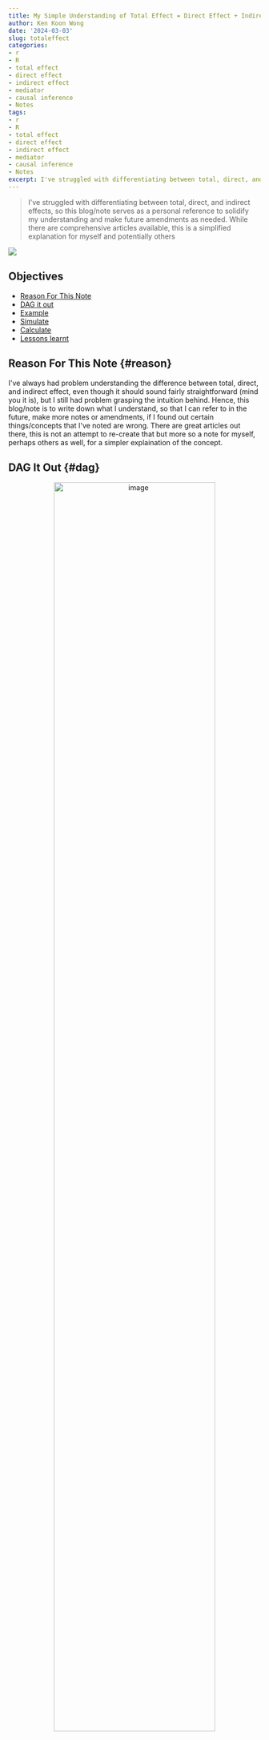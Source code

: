 ```yaml
---
title: My Simple Understanding of Total Effect = Direct Effect + Indirect Effect (via Mediator)
author: Ken Koon Wong
date: '2024-03-03'
slug: totaleffect
categories: 
- r
- R
- total effect
- direct effect
- indirect effect
- mediator
- causal inference
- Notes
tags: 
- r
- R
- total effect
- direct effect
- indirect effect
- mediator
- causal inference
- Notes
excerpt: I've struggled with differentiating between total, direct, and indirect effects, so this blog/note serves as a personal reference to solidify my understanding and make future amendments as needed. While there are comprehensive articles available, this is a simplified explanation for myself and potentially others
---
```


> I've struggled with differentiating between total, direct, and indirect effects, so this blog/note serves as a personal reference to solidify my understanding and make future amendments as needed. While there are comprehensive articles available, this is a simplified explanation for myself and potentially others

![](feature.jpeg)

## Objectives
- [Reason For This Note](#reason)
- [DAG it out](#dag)
- [Example](#example)
- [Simulate](#sim)
- [Calculate](#calc)
- [Lessons learnt](#learnt)


## Reason For This Note {#reason}
I've always had problem understanding the difference between total, direct, and indirect effect, even though it should sound fairly straightforward (mind you it is), but I still had problem grasping the intuition behind. Hence, this blog/note is to write down what I understand, so that I can refer to in the future, make more notes or amendments, if I found out certain things/concepts that I've noted are wrong. There are great articles out there, this is not an attempt to re-create that but more so a note for myself, perhaps others as well, for a simpler explaination of the concept.


## DAG It Out {#dag}
<p align="center">
  <img src="dag.png" alt="image" width="80%" height="auto">
</p>

Here we have:     
`X` : Treatment    
`Y` : Outcome       
`Z` : Mediator    
`b` : Path Coefficient of the effect of X on Y     
`c` : Path Coefficient of the effect of X on Z    
`d` : Path Coefficient of the effect of Z on Y

The total effect here would be `b + cd`. If we are interested in direct effect, then it would be just `b`. If we're interested in the indirect effect then it would `cd`, which is essentially total effect minus direct effect. The DAG displayed above has a partial mediator as opposed to full mediator such as this. 

<p align="center">
  <img src="full_med.png" alt="image" width="50%" height="auto">
</p>

The above all made sense mathematically but the problem I couldn't quite grasp is when do we want to know the direct vs the total effect? I think have exammples will be helpful to get a glimpse of the intution. 

## Examples {#example}
A quick search on the internet, I was able to find a few examples using mediation analysis to look at direct effect of interest. In my mind at least, having some examples would be helpful to conceptualize the intuition behind total effect, direct effect, and indirect effect.     

1. [Causal effects and immune cell mediators between prescription analgesic use and risk of infectious diseases: a Mendelian randomization study](https://www.frontiersin.org/journals/immunology/articles/10.3389/fimmu.2023.1319127/full)
![](analgesic.png)
From my understanding, with this study, the idea is to assess if there is any direct causal relationship between analgesics and infection. As some analgesics have tendencies to suppress immune system, one would like to know is the relationship all mediated through low immunesuppressed status, or there is some direct relationship between analgesics and infection. 


<br>

2. [The mediating factors in the relationship between lower urinary tract symptoms and health-related quality of life](https://bmcresnotes.biomedcentral.com/articles/10.1186/s13104-017-2928-7)
![](uti.png)
Same thing here, the study assess whether change in severity of UTI itself is the cause of change of quality of life without mediation of change in mental health, basically assessing direct causal effect as opposed to total effect.

<br>

3. [A chain mediation model on COVID-19 symptoms and mental health outcomes in Americans, Asians and Europeans](https://www.nature.com/articles/s41598-021-85943-7)
![](covid.png)
Here is another interesting study design that looked at whether the physical symptoms resembling COVID-19 infection would be positively associated with adverse mental health outcomes. 

Other things that I could think of, which could be possible new research area (there may already have been studies done on these, I may not have looked hard enough), such as: 

<p align="center">
  <img src="uti_abx.png" alt="image" width="50%" height="auto">
</p>

or CDI and symptom resolution mediated by absence of toxin.    
<p align="center">
  <img src="cdi.png" alt="image" width="50%" height="auto">
</p>

or certain antimicrobial and respiratory symptom improvement.
<p align="center">
  <img src="resp.png" alt="image" width="50%" height="auto">
</p>

Here is a non-medical example by Aleksander Molak, the author of [Causal Inference and Discovery in Python: Unlock the secrets of modern causal machine learning with DoWhy, EconML, PyTorch and more](https://www.amazon.com/Causal-Inference-Discovery-Python-learning/dp/1804612987/ref=sr_1_1?crid=3SXO9DSBQJO0&dib=eyJ2IjoiMSJ9.Q-huGwTFky1V1O7_BJ79vzyjDzYMCOmLPMOyKaDqukcXzAixNj4NSKHPVkjm-bf_dwppbsogVn849NkFqocaX5PggMvdrevjif5lvM8ke_u4UJjDBOLb9czRSaMrpJzQVyfDf9Oa_3O7vIDBrOboDDnkqSL0GdUlb2in4JGTbAtYYXokWItWZdsEDknclyHi4xBizko-ylqvhViW6LCnGN2e_AOQFIuRMZcF1GHQ22k.ylJ-jdHUOqLptj9Gf4Rw0QxnSflFYmuOi8A7Qj0GCzs&dib_tag=se&keywords=causal+discovery&qid=1710021436&sprefix=causal+discovery%2Caps%2C108&sr=8-1)

<p align="center">
  <img src="alek.png" alt="image" width="80%" height="auto">
</p>

What a guy! He took time to explain simple things like these. This is truly inspiring. What a role model! The marketing campaign made sense!

## Simulation {#sim}
Let's revisit out DAG. 
<p align="center">
  <img src="dag.png" alt="image" width="80%" height="auto">
</p>

We will simulate these variables as continuous data. 


```r
library(tidyverse)
library(kableExtra)

set.seed(1)
n <- 1000
x <- rnorm(n)
z <- 0.5*x + rnorm(n,0,0.05)
y <- 0.25*x + 0.4*z + rnorm(n)

tibble(x,z,y) |>
  head() |>
  kable()
```

<table>
 <thead>
  <tr>
   <th style="text-align:right;"> x </th>
   <th style="text-align:right;"> z </th>
   <th style="text-align:right;"> y </th>
  </tr>
 </thead>
<tbody>
  <tr>
   <td style="text-align:right;"> -0.6264538 </td>
   <td style="text-align:right;"> -0.2564787 </td>
   <td style="text-align:right;"> -1.1453545 </td>
  </tr>
  <tr>
   <td style="text-align:right;"> 0.1836433 </td>
   <td style="text-align:right;"> 0.1474183 </td>
   <td style="text-align:right;"> -1.8173768 </td>
  </tr>
  <tr>
   <td style="text-align:right;"> -0.8356286 </td>
   <td style="text-align:right;"> -0.4613532 </td>
   <td style="text-align:right;"> 1.2262523 </td>
  </tr>
  <tr>
   <td style="text-align:right;"> 1.5952808 </td>
   <td style="text-align:right;"> 0.8081770 </td>
   <td style="text-align:right;"> 1.2413609 </td>
  </tr>
  <tr>
   <td style="text-align:right;"> 0.3295078 </td>
   <td style="text-align:right;"> 0.1682237 </td>
   <td style="text-align:right;"> 0.0938165 </td>
  </tr>
  <tr>
   <td style="text-align:right;"> -0.8204684 </td>
   <td style="text-align:right;"> -0.4933666 </td>
   <td style="text-align:right;"> 0.2939539 </td>
  </tr>
</tbody>
</table>

#### Total Effect Model

```r
total <- lm(y ~ x)
summary(total)
```

```
## 
## Call:
## lm(formula = y ~ x)
## 
## Residuals:
##     Min      1Q  Median      3Q     Max 
## -3.5516 -0.6371 -0.0202  0.6911  2.8081 
## 
## Coefficients:
##             Estimate Std. Error t value Pr(>|t|)    
## (Intercept)  0.01556    0.03261   0.477    0.633    
## x            0.49932    0.03152  15.841   <2e-16 ***
## ---
## Signif. codes:  0 '***' 0.001 '**' 0.01 '*' 0.05 '.' 0.1 ' ' 1
## 
## Residual standard error: 1.031 on 998 degrees of freedom
## Multiple R-squared:  0.2009,	Adjusted R-squared:  0.2001 
## F-statistic: 250.9 on 1 and 998 DF,  p-value: < 2.2e-16
```

Here we can see that the total effect of a change in `y` related to a one-unit change of `x` is 0.4993191. On the DAG, this is `b + cd`. But how do we find `b`, `c` and `d` respectively?

## Calculate {#calc}
#### Finding `c`
<p align="center">
  <img src="x_z.png" alt="image" width="50%" height="auto">
</p>

We changed the `outcome` to `z` and there is no open bias path because there is a collider. Hence, we can model it directly as `z ~ x`


```r
x_z <- lm(z ~ x)
summary(x_z)
```

```
## 
## Call:
## lm(formula = z ~ x)
## 
## Residuals:
##       Min        1Q    Median        3Q       Max 
## -0.162422 -0.033598 -0.000688  0.037770  0.182216 
## 
## Coefficients:
##               Estimate Std. Error t value Pr(>|t|)    
## (Intercept) -0.0008093  0.0016452  -0.492    0.623    
## x            0.5003216  0.0015904 314.581   <2e-16 ***
## ---
## Signif. codes:  0 '***' 0.001 '**' 0.01 '*' 0.05 '.' 0.1 ' ' 1
## 
## Residual standard error: 0.05202 on 998 degrees of freedom
## Multiple R-squared:   0.99,	Adjusted R-squared:   0.99 
## F-statistic: 9.896e+04 on 1 and 998 DF,  p-value: < 2.2e-16
```

And we get 0.5003216. On the DAG, this is `c`.

#### Finding `d`
<p align="center">
  <img src="z_y.png" alt="image" width="50%" height="auto">
</p>

Now, we changed both the exposure and outcome to `z` (exposure) and `y` (outcome). Do you see the red warning color of `x` and its edges? This means there there is a bias path. We need to adjust for `x` in order to get a more accurate estimate of `d`.


```r
z_y <- lm(y ~ z + x)
summary(z_y)
```

```
## 
## Call:
## lm(formula = y ~ z + x)
## 
## Residuals:
##     Min      1Q  Median      3Q     Max 
## -3.6151 -0.6564 -0.0223  0.6815  2.8132 
## 
## Coefficients:
##             Estimate Std. Error t value Pr(>|t|)
## (Intercept)  0.01624    0.03260   0.498    0.618
## z            0.84034    0.62709   1.340    0.181
## x            0.07888    0.31533   0.250    0.803
## 
## Residual standard error: 1.031 on 997 degrees of freedom
## Multiple R-squared:  0.2024,	Adjusted R-squared:  0.2008 
## F-statistic: 126.5 on 2 and 997 DF,  p-value: < 2.2e-16
```

Here, we get 0.8403406. On the DAG, this is `d`.

#### Finding `b`
To estimate `b`, we will need to adjust for `z` our partial mediator. The model is essentially the same as `z_y`, the coefficient of x is `b`, which is 0.0788785

#### Total effect = `b` + `c*d`

```r
x_z$coefficients[['x']]*z_y$coefficients[['z']] + z_y$coefficients[['x']]
```

```
## [1] 0.4993191
```

If you want to know why the `indirect effect` is `c*d`, please check out this section [Why Coef Z * Coef X??? Addendum 2-23-24](https://www.kenkoonwong.com/blog/frontdoor/).

Let's check our `total effect` model to see if we the same number!

```r
round(total$coefficients[['x']],6) == round((x_z$coefficients[['x']]*z_y$coefficients[['z']] + z_y$coefficients[['x']]),6)
```

```
## [1] TRUE
```

Yes! We did! I had to round the numbers up 6 decimal points, otherwise it will be `FALSE` 🤣.

## Lessons Learnt {#learnt}
- Finally making sense of total, direct, and indirect effects, I think


#### Side Note:
As I'm reading different coaching books for my coaching notes, I see total effects, direct effects, indirect effects, mediators everywhere! This is kind of fun! 

<p align="center">
  <img src="coaching.png" alt="image" width="80%" height="auto">
</p>

The graph above was taken from the book `Helping People Change` which they adapted from R. E. Boyatzis and K. Akrivou, “The Ideal Self as the Driver of Intentional Change,” Journal of Management Development 25, no. 7 (2006): 624–642. Blue circled are mediators.

Happy identifying! 

If you like this article:
  - please feel free to send me a [comment or visit my other blogs](https://www.kenkoonwong.com/blog/)
- please feel free to follow me on [twitter](https://twitter.com/kenkoonwong/), [GitHub](https://github.com/kenkoonwong/) or [Mastodon](https://med-mastodon.com/@kenkoonwong)
- if you would like collaborate please feel free to [contact me](https://www.kenkoonwong.com/contact/)
